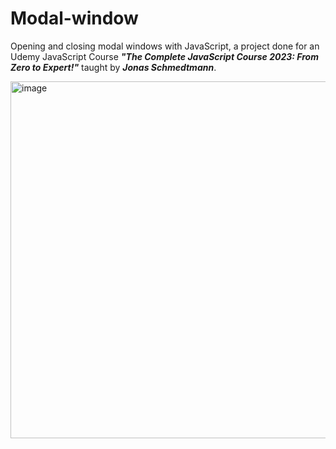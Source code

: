 # Modal-window
Opening and closing modal windows with JavaScript, a project done for an Udemy JavaScript Course ***"The Complete JavaScript Course 2023: From Zero to Expert!"*** taught by ***Jonas Schmedtmann***.

<img width="571" alt="image" src="https://github.com/Cihlova/Modal-window/assets/33567545/a8fa8eac-5cc9-41b9-b5cb-aa243b1fb2e0">

